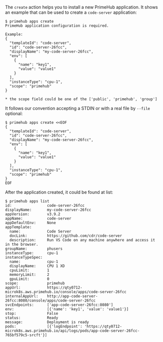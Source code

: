 The `create` action helps you to install a new PrimeHub application. It shows an example that can be used to create
a `code-server` application:

```
$ primehub apps create
PrimeHub application configuration is required.

Example:
{
  "templateId": "code-server",
  "id": "code-server-26fcc",
  "displayName": "my-code-server-26fcc",
  "env": [
    {
      "name": "key1",
      "value": "value1"
    }
  ],
  "instanceType": "cpu-1",
  "scope": "primehub"
}

* the scope field could be one of the ['public', 'primehub', 'group']
```

It follows our convention accepting a STDIN or with a real file by `--file` optional:

```
$ primehub apps create <<EOF
{
  "templateId": "code-server",
  "id": "code-server-26fcc",
  "displayName": "my-code-server-26fcc",
  "env": [
    {
      "name": "key1",
      "value": "value1"
    }
  ],
  "instanceType": "cpu-1",
  "scope": "primehub"
}
EOF
```

After the application created, it could be found at list:

```
$ primehub apps list
id:                code-server-26fcc
displayName:       my-code-server-26fcc
appVersion:        v3.9.2
appName:           code-server
appDefaultEnv:     None
appTemplate:
  name:            Code Server
  docLink:         https://github.com/cdr/code-server
  description:     Run VS Code on any machine anywhere and access it in the browser.
groupName:         phusers
instanceType:      cpu-1
instanceTypeSpec:
  name:            cpu-1
  displayName:     CPU 1 XD
  cpuLimit:        1
  memoryLimit:     2
  gpuLimit:        0
scope:             primehub
appUrl:            https://qty0712-microk8s.aws.primehub.io/console/apps/code-server-26fcc
internalAppUrl:    http://app-code-server-26fcc:8080/console/apps/code-server-26fcc
svcEndpoints:      ['app-code-server-26fcc:8080']
env:               [{'name': 'key1', 'value': 'value1'}]
stop:              False
status:            Ready
message:           Deployment is ready
pods:              [{'logEndpoint': 'https://qty0712-microk8s.aws.primehub.io/api/logs/pods/app-code-server-26fcc-765bf579c5-srcft'}]
```